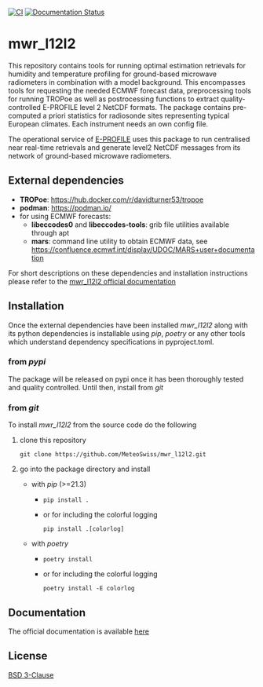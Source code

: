 [![CI](https://github.com/MeteoSwiss/mwr_l12l2/actions/workflows/CI_tests.yaml/badge.svg)](https://github.com/MeteoSwiss/mwr_l12l2/actions/workflows/CI_tests.yaml)
[![Documentation Status](https://readthedocs.org/projects/mwr-l12l2/badge/?version=latest)](https://mwr-l12l2.readthedocs.io/en/latest/?badge=latest)


# mwr_l12l2
This repository contains tools for running optimal estimation retrievals for humidity and temperature profiling for 
ground-based microwave radiometers in combination with a model background. This encompasses tools for requesting the 
needed ECMWF forecast data, preprocessing tools for running TROPoe as well as postrocessing functions to extract 
quality-controlled E-PROFILE level 2 NetCDF formats. The package contains pre-computed a priori statistics for 
radiosonde sites representing typical European climates. Each instrument needs an own config file.

The operational service of [E-PROFILE](https://doi.org/10.1007/s42865-021-00033-w) uses this package to run centralised near real-time retrievals and generate level2 
NetCDF messages from its network of ground-based microwave radiometers.

## External dependencies
* **TROPoe**: https://hub.docker.com/r/davidturner53/tropoe
* **podman**: https://podman.io/
* for using ECMWF forecasts:
  * **libeccodes0** and **libeccodes-tools**: grib file utilities available through apt
  * **mars**: command line utility to obtain ECMWF data, see https://confluence.ecmwf.int/display/UDOC/MARS+user+documentation

For short descriptions on these dependencies and installation instructions please refer to the 
[mwr_l12l2 official documentation](https://mwr-l12l2.readthedocs.io)

## Installation

Once the external dependencies have been installed *mwr_l12l2* along with its python dependencies is installable
using *pip*, *poetry* or any other tools which understand dependency specifications in pyproject.toml.

### from *pypi*
The package will be released on pypi once it has been thoroughly tested and quality controlled.
Until then, install from *git*

[//]: # (UNCOMMENT THE FOLLOWING LINES ONCE THE PACKAGE IS ON PYPI. in pycharm: Code > Comment with Line Comment)

[//]: # ()
[//]: # (*mwr_l12l2* is directly installable through *pip*. To install the latest released version and its dependencies do)

[//]: # ()
[//]: # ()
[//]: # (    pip install mwr_l12l2)

[//]: # ()
[//]: # ()
[//]: # (for more colorful logging you may instead want to do)

[//]: # ()
[//]: # ()
[//]: # (    pip install mwr_l12l2[colorlog])

### from *git*
To install *mwr_l12l2* from the source code do the following
1. clone this repository

    `git clone https://github.com/MeteoSwiss/mwr_l12l2.git`

2. go into the package directory and install
    - with *pip* (>=21.3)
   
        - `pip install .`
   
        - or for including the colorful logging
   
          `pip install .[colorlog]`
   
    - with *poetry*
   
        - `poetry install`
   
        - or for including the colorful logging
      
          `poetry install -E colorlog`
          
    


## Documentation
The official documentation is available [here](https://mwr-l12l2.readthedocs.io)

## License
[BSD 3-Clause](LICENSE)